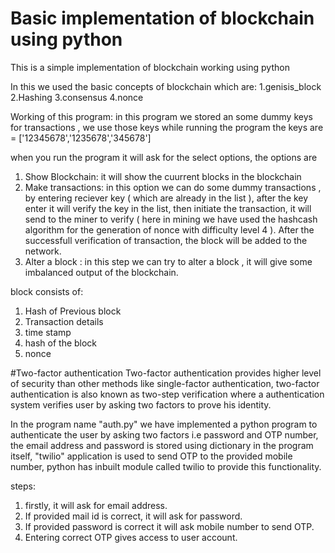 # Basic implementation of blockchain using python
This is a simple implementation of blockchain working using python 

In this we used the basic concepts of blockchain which are:
1.genisis_block
2.Hashing
3.consensus
4.nonce

Working of this program:
in this program we stored an some dummy keys for transactions , we use those keys while running the program
the keys are = ['12345678','1235678','345678']

when you run the program it will ask for the select options,
the options are 
1. Show Blockchain:
    it will show the cuurrent blocks in the blockchain
2. Make transactions: 
    in this option we can do some dummy transactions , by entering reciever key ( which are already in the list ), after the key enter it will verify the key in the list, then initiate the transaction, it will send to the miner to verify ( here in mining we have used the hashcash algorithm for the generation of nonce with difficulty level 4 ). After the successfull verification of transaction, the block will be added to the network.
3. Alter a block :
    in this step we can try to alter a block , it will give some imbalanced output of the blockchain.

block consists of:
1. Hash of Previous block 
2. Transaction details
3. time stamp
4. hash of the block
5. nonce


#Two-factor authentication
  Two-factor authentication provides higher level of security than other methods like single-factor authentication, two-factor authentication is also known as two-step verification where a authentication system verifies user by asking
two factors to prove his identity.

In the program name "auth.py" we have implemented a python program to authenticate the user by asking two factors i.e password and OTP number, the email address and password is stored using dictionary in the program itself, "twilio"
application is used to send OTP to the provided mobile number, python has inbuilt module called twilio to provide this functionality.

steps:
1) firstly, it will ask for email address.
2) If provided mail id is correct, it will ask for password.
3) If provided password is correct it will ask mobile number to send OTP.
4) Entering correct OTP gives access to user account.
